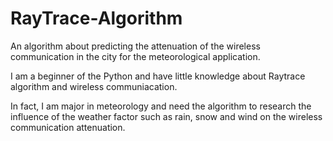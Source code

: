 # RayTrace-Algorithm

An algorithm about predicting the  attenuation of the wireless communication in the city for the meteorological application.

I am a beginner of the Python and have little knowledge about Raytrace algorithm and wireless communiacation. 

In fact, I am major in meteorology and need the algorithm to research the influence of the weather factor such as rain, snow and wind on the wireless communication attenuation.
